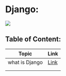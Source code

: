 # Django:

![](https://upload.wikimedia.org/wikipedia/commons/thumb/7/75/Django_logo.svg/2560px-Django_logo.svg.png)


## Table of Content:


| Topic          | Link                  |
|----------------|-----------------------|
| what is Django | [Link](./Django%20notes/DjangoInfo.md) |
|                |                       |
|                |                       |